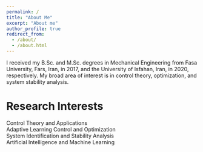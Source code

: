 ```yaml
---
permalink: /
title: "About Me"
excerpt: "About me"
author_profile: true
redirect_from: 
  - /about/
  - /about.html
---
```


I received my B.Sc. and M.Sc. degrees in Mechanical Engineering from Fasa University, Fars, Iran, in 2017, and the University of Isfahan, Iran, in 2020, respectively. My broad area of interest is in control theory, optimization, and system stability analysis.

Research Interests
======
Control Theory and Applications <br>
Adaptive Learning Control and Optimization <br>
System Identification and Stability Analysis <br>
Artificial Intelligence and Machine Learning <br>
